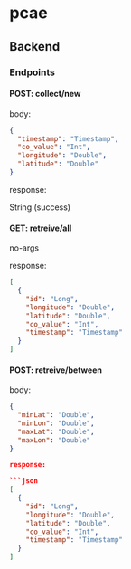 # pcae

## Backend

### Endpoints

#### POST: collect/new

body:
```json
{
  "timestamp": "Timestamp",
  "co_value": "Int",
  "longitude": "Double",
  "latitude": "Double"
}
```

response:

String (success)

#### GET: retreive/all

no-args

response:

```json
[
  {
    "id": "Long",
    "longitude": "Double",
    "latitude": "Double",
    "co_value": "Int",
    "timestamp": "Timestamp"
  }
]
```

#### POST: retreive/between

body:

```json
{
  "minLat": "Double",
  "minLon": "Double",
  "maxLat": "Double",
  "maxLon": "Double"
}

response:

```json
[
  {
    "id": "Long",
    "longitude": "Double",
    "latitude": "Double",
    "co_value": "Int",
    "timestamp": "Timestamp"
  }
]
```

